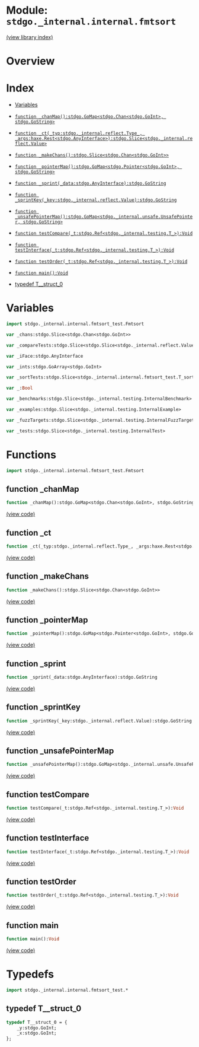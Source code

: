 # Module: `stdgo._internal.internal.fmtsort`

[(view library index)](../../../stdgo.md)


# Overview


# Index


- [Variables](<#variables>)

- [`function _chanMap():stdgo.GoMap<stdgo.Chan<stdgo.GoInt>, stdgo.GoString>`](<#function-_chanmap>)

- [`function _ct(_typ:stdgo._internal.reflect.Type_, _args:haxe.Rest<stdgo.AnyInterface>):stdgo.Slice<stdgo._internal.reflect.Value>`](<#function-_ct>)

- [`function _makeChans():stdgo.Slice<stdgo.Chan<stdgo.GoInt>>`](<#function-_makechans>)

- [`function _pointerMap():stdgo.GoMap<stdgo.Pointer<stdgo.GoInt>, stdgo.GoString>`](<#function-_pointermap>)

- [`function _sprint(_data:stdgo.AnyInterface):stdgo.GoString`](<#function-_sprint>)

- [`function _sprintKey(_key:stdgo._internal.reflect.Value):stdgo.GoString`](<#function-_sprintkey>)

- [`function _unsafePointerMap():stdgo.GoMap<stdgo._internal.unsafe.UnsafePointer, stdgo.GoString>`](<#function-_unsafepointermap>)

- [`function testCompare(_t:stdgo.Ref<stdgo._internal.testing.T_>):Void`](<#function-testcompare>)

- [`function testInterface(_t:stdgo.Ref<stdgo._internal.testing.T_>):Void`](<#function-testinterface>)

- [`function testOrder(_t:stdgo.Ref<stdgo._internal.testing.T_>):Void`](<#function-testorder>)

- [`function main():Void`](<#function-main>)

- [typedef T\_\_struct\_0](<#typedef-t__struct_0>)

# Variables


```haxe
import stdgo._internal.internal.fmtsort_test.Fmtsort
```


```haxe
var _chans:stdgo.Slice<stdgo.Chan<stdgo.GoInt>>
```


```haxe
var _compareTests:stdgo.Slice<stdgo.Slice<stdgo._internal.reflect.Value>>
```


```haxe
var _iFace:stdgo.AnyInterface
```


```haxe
var _ints:stdgo.GoArray<stdgo.GoInt>
```


```haxe
var _sortTests:stdgo.Slice<stdgo._internal.internal.fmtsort_test.T_sortTest>
```


```haxe
var _:Bool
```


```haxe
var _benchmarks:stdgo.Slice<stdgo._internal.testing.InternalBenchmark>
```


```haxe
var _examples:stdgo.Slice<stdgo._internal.testing.InternalExample>
```


```haxe
var _fuzzTargets:stdgo.Slice<stdgo._internal.testing.InternalFuzzTarget>
```


```haxe
var _tests:stdgo.Slice<stdgo._internal.testing.InternalTest>
```


# Functions


```haxe
import stdgo._internal.internal.fmtsort_test.Fmtsort
```


## function \_chanMap


```haxe
function _chanMap():stdgo.GoMap<stdgo.Chan<stdgo.GoInt>, stdgo.GoString>
```


[\(view code\)](<./Fmtsort.hx#L287>)


## function \_ct


```haxe
function _ct(_typ:stdgo._internal.reflect.Type_, _args:haxe.Rest<stdgo.AnyInterface>):stdgo.Slice<stdgo._internal.reflect.Value>
```


[\(view code\)](<./Fmtsort.hx#L159>)


## function \_makeChans


```haxe
function _makeChans():stdgo.Slice<stdgo.Chan<stdgo.GoInt>>
```


[\(view code\)](<./Fmtsort.hx#L250>)


## function \_pointerMap


```haxe
function _pointerMap():stdgo.GoMap<stdgo.Pointer<stdgo.GoInt>, stdgo.GoString>
```


[\(view code\)](<./Fmtsort.hx#L257>)


## function \_sprint


```haxe
function _sprint(_data:stdgo.AnyInterface):stdgo.GoString
```


[\(view code\)](<./Fmtsort.hx#L199>)


## function \_sprintKey


```haxe
function _sprintKey(_key:stdgo._internal.reflect.Value):stdgo.GoString
```


[\(view code\)](<./Fmtsort.hx#L215>)


## function \_unsafePointerMap


```haxe
function _unsafePointerMap():stdgo.GoMap<stdgo._internal.unsafe.UnsafePointer, stdgo.GoString>
```


[\(view code\)](<./Fmtsort.hx#L271>)


## function testCompare


```haxe
function testCompare(_t:stdgo.Ref<stdgo._internal.testing.T_>):Void
```


[\(view code\)](<./Fmtsort.hx#L173>)


## function testInterface


```haxe
function testInterface(_t:stdgo.Ref<stdgo._internal.testing.T_>):Void
```


[\(view code\)](<./Fmtsort.hx#L309>)


## function testOrder


```haxe
function testOrder(_t:stdgo.Ref<stdgo._internal.testing.T_>):Void
```


[\(view code\)](<./Fmtsort.hx#L301>)


## function main


```haxe
function main():Void
```


[\(view code\)](<./Fmtsort.hx#L8>)


# Typedefs


```haxe
import stdgo._internal.internal.fmtsort_test.*
```


## typedef T\_\_struct\_0


```haxe
typedef T__struct_0 = {
	_y:stdgo.GoInt;
	_x:stdgo.GoInt;
};
```


